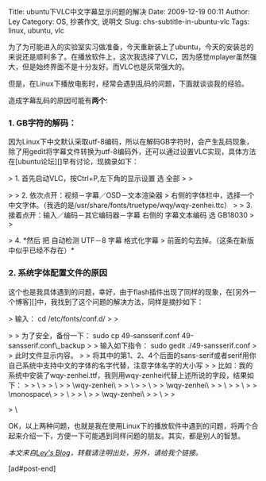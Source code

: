 Title: ubuntu下VLC中文字幕显示问题的解决
Date: 2009-12-19 00:11
Author: Ley
Category: OS, 抄袭作文, 说明文
Slug: chs-subtitle-in-ubuntu-vlc
Tags: linux, ubuntu, vlc

为了为可能进入的实验室实习做准备，今天重新装上了ubuntu，今天的安装总的来说还是顺利多了。在播放软件上，这次我选择了VLC，因为感觉mplayer虽然强大，但是始终界面不是十分友好。而VLC也是灰常强大的。

但是，在Linux下播放电影时，经常会遇到乱码的问题，下面就谈谈我的经验。

造成字幕乱码的原因可能有**两个**:

### 1. GB字符的解码：

</p>
因为Linux下中文默认采取utf-8编码，所以在解码GB字符时，会产生乱码现象，除了用gedit将字幕文件转换为utf-8编码外，还可以通过设置VLC实现，具体方法在[ubuntu论坛][]早有讨论，现摘录如下：

<p>
> ​1. 首先启动VLC，按Ctrl+P,左下角的显示设置 选 全部
>
> </p>
>
> ​2. 依次点开：视频－字幕／OSD－文本渲染器
> 右侧的字体栏中，选择一个中文字体。（我选的是/usr/share/fonts/truetype/wqy/wqy-zenhei.ttc）
>
> ​3. 接着点开：输入／编码－其它编码器－字幕 右侧的 字幕文本编码 选 GB18030
>
> <p>
> ​4. *然后 把 自动检测 UTF－8 字幕 格式化字幕
> 前面的勾去掉。（这条在新版中似乎已经不存在）<!--more-->*

</p>
<em>

</em>

### 2. 系统字体配置文件的原因

</p>
这个也是我具体遇到的问题，幸好，由于flash插件出现了同样的现象，在[另外一个博客][]中，我找到了这个问题的解决方法，同样是摘抄如下：

<p>
> 输入： cd /etc/fonts/conf.d/
>
> </p>
>
> 为了安全，备份一下： sudo cp 49-sansserif.conf 49-sansserif.conf\_backup
>
> 输入如下指令： sudo gedit ./49-sansserif.conf
>
> 此时文件显示内容。
>
> 将其中的第1、2、4个后面的sans-serif或者serif用你自己系统中支持中文的字体的名字代替，注意字体名字的大小写
>
> 比如：我的系统中安装了wqy-zenhei.ttf，我则用wqy-zenhei代替上述所说的字段，结果如下：
>
> \<match target=”pattern”\>
>
> \<test qual=”all” name=”family” compare=”not\_eq”\>
>
> \<string\>wqy-zenhei\</string\>
>
> \</test\>
>
> \<test qual=”all” name=”family” compare=”not\_eq”\>
>
> \<string\>wqy-zenhei\</string\>
>
> \</test\>
>
> \<test qual=”all” name=”family” compare=”not\_eq”\>
>
> \<string\>monospace\</string\>
>
> \</test\>
>
> \<edit name=”family” mode=”append\_last”\>
>
> \<string\>wqy-zenhei\</string\>
>
> \</edit\>
>
> <p>
> \</match\>

</p>
OK，以上两种问题，也就是我在使用Linux下的播放软件中遇到的问题，将两个合起来介绍一下，方便一下可能遇到同样问题的朋友。其实，都是别人的智慧。

*本文来自[Ley's Blog][]，转载请注明出处，另外，请给我个链接。*

<em>

</em>

[ad\#post-end]

  [ubuntu论坛]: http://forum.ubuntu.org.cn/viewtopic.php?f=74&t=201887&start=0
  [另外一个博客]: http://spiritfrog.javaeye.com/blog/194121
  [Ley's Blog]: http://imley.net/2009/12/19/chs-subtitle-in-ubuntu-vlc/
    "Ley's Blog"
